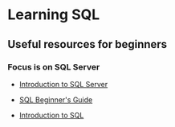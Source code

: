 # Learning SQL

## Useful resources for beginners

### Focus is on SQL Server

* [Introduction to SQL Server](https://www.w3schools.com/sql/sql_intro.asp[SQL)
* [SQL Beginner's Guide](https://www.techguide.com.au/news/computers-news/introduction-to-sql-beginners-guide/)

* [Introduction to SQL](https://www.sqlshack.com/introduction-to-sql/)
